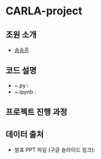 # CARLA-project  

## 조원 소개
- [송승훈](https://github.com/DL-project-team/CARLA-project/tree/test_ssh)
## 코드 설명
- ~.py :
- ~.ipynb :

## 프로젝트 진행 과정

## 데이터 출처
- 발표 PPT 파일 (구글 슬라이드 링크):
